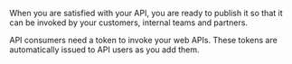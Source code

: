 When you are satisfied with your API, you are ready to publish it so that it can be invoked by your customers, internal teams and partners.

API consumers need a token to invoke your web APIs. These tokens are automatically issued to API users as you add them.
